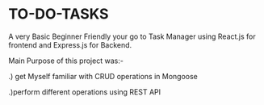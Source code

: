 # TO-DO-TASKS
A very Basic Beginner Friendly your go to Task Manager using React.js for frontend and Express.js for Backend.

Main Purpose of this project was:-

.) get Myself familiar with CRUD operations in Mongoose 

.)perform different operations using REST API 

